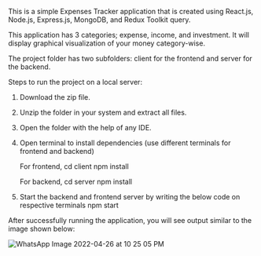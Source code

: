 This is a simple Expenses Tracker application that is created using React.js, Node.js, Express.js, MongoDB, and Redux Toolkit query.

This application has 3 categories; expense, income, and investment. It will display graphical visualization of your money category-wise. 

The project folder has two subfolders: client for the frontend and server for the backend.
 
Steps to run the project on a local server:

1. Download the zip file.
2. Unzip the folder in your system and extract all files.
3. Open the folder with the help of any IDE.
4. Open terminal to install dependencies (use different terminals for frontend and backend)
   
   For frontend, 
   cd client 
   npm install
   
   For backend, 
   cd server 
   npm install
   
5. Start the backend and frontend server by writing the below code on respective terminals
   npm start

After successfully running the application, you will see output similar to the image shown below:


![WhatsApp Image 2022-04-26 at 10 25 05 PM](https://user-images.githubusercontent.com/60284672/165357807-dc8d2277-a1d5-459d-ae51-84f2fcd793db.jpeg)
